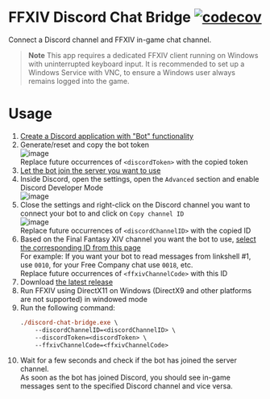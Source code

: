 # FFXIV Discord Chat Bridge [![codecov](https://codecov.io/github/ViMaSter/FFXIVDiscordChatBridge/branch/main/graph/badge.svg?token=2PBSK0I6UI)](https://codecov.io/github/ViMaSter/FFXIVDiscordChatBridge)

Connect a Discord channel and FFXIV in-game chat channel.

> **Note**
> This app requires a dedicated FFXIV client running on Windows with uninterrupted keyboard input.
> It is recommended to set up a Windows Service with VNC, to ensure a Windows user always remains logged into the game.

# Usage
1. [Create a Discord application with "Bot" functionality](https://discord.com/developers/applications)
2. Generate/reset and copy the bot token  
   ![image](https://i.vimaster.de/direct/chrome_wTwAcZZDxd.png)  
   Replace future occurrences of `<discordToken>` with the copied token
3. [Let the bot join the server you want to use](https://discord.com/developers/docs/topics/oauth2#bot-authorization-flow)
4. Inside Discord, open the settings, open the `Advanced` section and enable Discord Developer Mode  
   ![image](https://i.vimaster.de/direct/Discord_rpRIBHtEjm.png)
5. Close the settings and right-click on the Discord channel you want to connect your bot to and click on `Copy channel ID`    
   ![image](https://i.vimaster.de/direct/Discord_DSrrSRjT44.png)  
   Replace future occurrences of `<discordChannelID>` with the copied ID
6. Based on the Final Fantasy XIV channel you want the bot to use, [select the corresponding ID from this page](https://gist.github.com/quisquous/1a6ea3cf102c65e3c375186f1173dff3#file-ffxiv-game-log-ids)    
   For example: If you want your bot to read messages from linkshell #1, use `0010`, for your Free Company chat use `0018`, etc.    
   Replace future occurrences of `<ffxivChannelCode>` with this ID
7. Download [the latest release](https://github.com/ViMaSter/FFXIVDiscordChatBridge/releases)
8. Run FFXIV using DirectX11 on Windows (DirectX9 and other platforms are not supported) in windowed mode
9. Run the following command:
   ```ps
   ./discord-chat-bridge.exe \
       --discordChannelID=<discordChannelID> \
       --discordToken=<discordToken> \
       --ffxivChannelCode=<ffxivChannelCode> 
   ```
10. Wait for a few seconds and check if the bot has joined the server channel.    
    As soon as the bot has joined Discord, you should see in-game messages sent to the specified Discord channel and vice versa.

